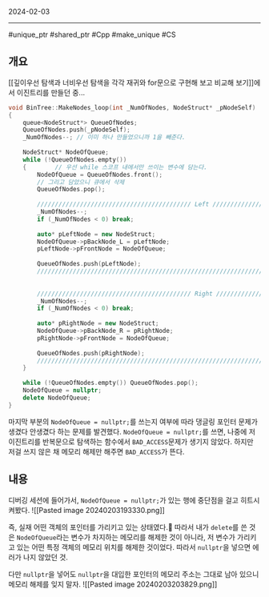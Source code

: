 

2024-02-03

----
#unique_ptr #shared_ptr #Cpp #make_unique #CS

## 개요
[[깊이우선 탐색과 너비우선 탐색을 각각 재귀와 for문으로 구현해 보고 비교해 보기]]에서 이진트리를 만들던 중...
```cpp
void BinTree::MakeNodes_loop(int _NumOfNodes, NodeStruct* _pNodeSelf)  
{  
    queue<NodeStruct*> QueueOfNodes;  
    QueueOfNodes.push(_pNodeSelf);  
    _NumOfNodes--; // 이미 하나 만들었으니까 1을 빼준다.  
  
    NodeStruct* NodeOfQueue;  
    while (!QueueOfNodes.empty())  
    {        // 우선 while 스코프 내에서만 쓰이는 변수에 담는다.  
        NodeOfQueue = QueueOfNodes.front();  
        // 그리고 담았으니 큐에서 삭제  
        QueueOfNodes.pop();  
  
        /////////////////////////////////////////// Left ///////////////////////////////////////////  
        _NumOfNodes--;  
        if (_NumOfNodes < 0) break;  
  
        auto* pLeftNode = new NodeStruct;  
        NodeOfQueue->pBackNode_L = pLeftNode;  
        pLeftNode->pFrontNode = NodeOfQueue;  
  
        QueueOfNodes.push(pLeftNode);  
        ////////////////////////////////////////////////////////////////////////////////////////////  
  
  
        /////////////////////////////////////////// Right ///////////////////////////////////////////        
        _NumOfNodes--;  
        if (_NumOfNodes < 0) break;  
  
        auto* pRightNode = new NodeStruct;  
        NodeOfQueue->pBackNode_R = pRightNode;  
        pRightNode->pFrontNode = NodeOfQueue;  
  
        QueueOfNodes.push(pRightNode);  
        ////////////////////////////////////////////////////////////////////////////////////////////  
    }  
  
    while (!QueueOfNodes.empty()) QueueOfNodes.pop();  
    NodeOfQueue = nullptr;  
    delete NodeOfQueue;  
}
```

마지막 부분의 `NodeOfQueue = nullptr;`를 쓰는지 여부에 따라 댕글링 포인터 문제가 생겼다 안생겼다 하는 문제를 발견했다.
`NodeOfQueue = nullptr;`를 쓰면, 나중에 저 이진트리를 반복문으로 탐색하는 함수에서 `BAD_ACCESS`문제가 생기지 않았다.
하지만 저걸 쓰지 않은 채 메모리 해제만 해주면 `BAD_ACCESS`가 뜬다.

## 내용
디버깅 세션에 들어가서, `NodeOfQueue = nullptr;`가 있는 행에 중단점을 걸고 히트시켜봤다.
![[Pasted image 20240203193330.png]]

즉, 실재 어떤 객체의 포인터를 가리키고 있는 상태였다.
따라서 내가 `delete`를 쓴 것은 `NodeOfQueue`라는 변수가 차지하는 메모리를 해제한 것이 아니라, 저 변수가 가리키고 있는 어떤 특정 객체의 메모리 위치를 해제한 것이었다.
따라서 `nullptr`을 넣으면 에러가 나지 않았던 것.

다만 `nullptr`을 넣어도 `nullptr`을 대입한 포인터의 메모리 주소는 그대로 남아 있으니 메모리 해제를 잊지 말자.
![[Pasted image 20240203203829.png]]